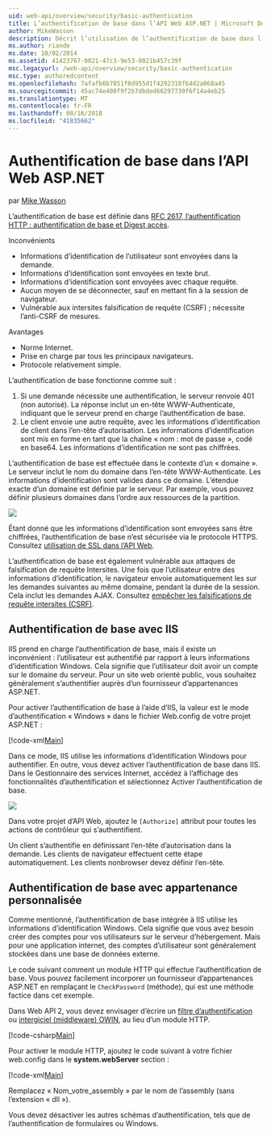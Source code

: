 ```yaml
---
uid: web-api/overview/security/basic-authentication
title: L’authentification de base dans l’API Web ASP.NET | Microsoft Docs
author: MikeWasson
description: Décrit l’utilisation de l’authentification de base dans l’API Web ASP.NET.
ms.author: riande
ms.date: 10/02/2014
ms.assetid: 41423767-0021-47c3-9e53-0021b457c39f
msc.legacyurl: /web-api/overview/security/basic-authentication
msc.type: authoredcontent
ms.openlocfilehash: 7afafb6b7851f0d955d1f4292318f64d2a068a45
ms.sourcegitcommit: 45ac74e400f9f2b7dbded66297730f6f14a4eb25
ms.translationtype: MT
ms.contentlocale: fr-FR
ms.lasthandoff: 08/16/2018
ms.locfileid: "41835662"
---
```

<a name="basic-authentication-in-aspnet-web-api"></a>Authentification de base dans l’API Web ASP.NET
====================
par [Mike Wasson](https://github.com/MikeWasson)

L’authentification de base est définie dans [RFC 2617, l’authentification HTTP : authentification de base et Digest accès](http://www.ietf.org/rfc/rfc2617.txt).

Inconvénients

- Informations d’identification de l’utilisateur sont envoyées dans la demande.
- Informations d’identification sont envoyées en texte brut.
- Informations d’identification sont envoyées avec chaque requête.
- Aucun moyen de se déconnecter, sauf en mettant fin à la session de navigateur.
- Vulnérable aux intersites falsification de requête (CSRF) ; nécessite l’anti-CSRF de mesures.

Avantages

- Norme Internet.
- Prise en charge par tous les principaux navigateurs.
- Protocole relativement simple.

L’authentification de base fonctionne comme suit :

1. Si une demande nécessite une authentification, le serveur renvoie 401 (non autorisé). La réponse inclut un en-tête WWW-Authenticate, indiquant que le serveur prend en charge l’authentification de base.
2. Le client envoie une autre requête, avec les informations d’identification de client dans l’en-tête d’autorisation. Les informations d’identification sont mis en forme en tant que la chaîne « nom : mot de passe », codé en base64. Les informations d’identification ne sont pas chiffrées.

L’authentification de base est effectuée dans le contexte d’un « domaine ». Le serveur inclut le nom du domaine dans l’en-tête WWW-Authenticate. Les informations d’identification sont valides dans ce domaine. L’étendue exacte d’un domaine est définie par le serveur. Par exemple, vous pouvez définir plusieurs domaines dans l’ordre aux ressources de la partition.

![](basic-authentication/_static/image1.png)

Étant donné que les informations d’identification sont envoyées sans être chiffrées, l’authentification de base n’est sécurisée via le protocole HTTPS. Consultez [utilisation de SSL dans l’API Web](working-with-ssl-in-web-api.md).

L’authentification de base est également vulnérable aux attaques de falsification de requête Intersites. Une fois que l’utilisateur entre des informations d’identification, le navigateur envoie automatiquement les sur les demandes suivantes au même domaine, pendant la durée de la session. Cela inclut les demandes AJAX. Consultez [empêcher les falsifications de requête intersites (CSRF)](preventing-cross-site-request-forgery-csrf-attacks.md).

## <a name="basic-authentication-with-iis"></a>Authentification de base avec IIS

IIS prend en charge l’authentification de base, mais il existe un inconvénient : l’utilisateur est authentifié par rapport à leurs informations d’identification Windows. Cela signifie que l’utilisateur doit avoir un compte sur le domaine du serveur. Pour un site web orienté public, vous souhaitez généralement s’authentifier auprès d’un fournisseur d’appartenances ASP.NET.

Pour activer l’authentification de base à l’aide d’IIS, la valeur est le mode d’authentification « Windows » dans le fichier Web.config de votre projet ASP.NET :

[!code-xml[Main](basic-authentication/samples/sample1.xml)]

Dans ce mode, IIS utilise les informations d’identification Windows pour authentifier. En outre, vous devez activer l’authentification de base dans IIS. Dans le Gestionnaire des services Internet, accédez à l’affichage des fonctionnalités d’authentification et sélectionnez Activer l’authentification de base.

![](basic-authentication/_static/image2.png)

Dans votre projet d’API Web, ajoutez le `[Authorize]` attribut pour toutes les actions de contrôleur qui s’authentifient.

Un client s’authentifie en définissant l’en-tête d’autorisation dans la demande. Les clients de navigateur effectuent cette étape automatiquement. Les clients nonbrowser devez définir l’en-tête.

## <a name="basic-authentication-with-custom-membership"></a>Authentification de base avec appartenance personnalisée

Comme mentionné, l’authentification de base intégrée à IIS utilise les informations d’identification Windows. Cela signifie que vous avez besoin créer des comptes pour vos utilisateurs sur le serveur d’hébergement. Mais pour une application internet, des comptes d’utilisateur sont généralement stockées dans une base de données externe.

Le code suivant comment un module HTTP qui effectue l’authentification de base. Vous pouvez facilement incorporer un fournisseur d’appartenances ASP.NET en remplaçant le `CheckPassword` (méthode), qui est une méthode factice dans cet exemple.

Dans Web API 2, vous devez envisager d’écrire un [filtre d’authentification](authentication-filters.md) ou [intergiciel (middleware) OWIN](../../../aspnet/overview/owin-and-katana/index.md), au lieu d’un module HTTP.

[!code-csharp[Main](basic-authentication/samples/sample2.cs)]

Pour activer le module HTTP, ajoutez le code suivant à votre fichier web.config dans le **system.webServer** section :

[!code-xml[Main](basic-authentication/samples/sample3.xml?highlight=4)]

Remplacez « Nom_votre_assembly » par le nom de l’assembly (sans l’extension « dll »).

Vous devez désactiver les autres schémas d’authentification, tels que de l’authentification de formulaires ou Windows.
